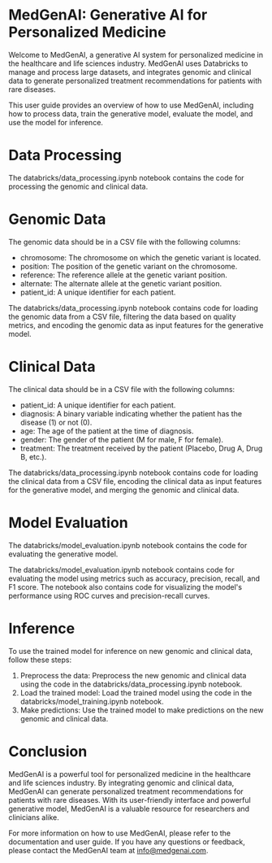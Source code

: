 # MedGenAI: Generative AI for Personalized Medicine

Welcome to MedGenAI, a generative AI system for personalized medicine in the healthcare and life sciences industry. MedGenAI uses Databricks to manage and process large datasets, and integrates genomic and clinical data to generate personalized treatment recommendations for patients with rare diseases.

This user guide provides an overview of how to use MedGenAI, including how to process data, train the generative model, evaluate the model, and use the model for inference.

# Data Processing

The databricks/data_processing.ipynb notebook contains the code for processing the genomic and clinical data.

# Genomic Data

The genomic data should be in a CSV file with the following columns:

- chromosome: The chromosome on which the genetic variant is located.
- position: The position of the genetic variant on the chromosome.
- reference: The reference allele at the genetic variant position.
- alternate: The alternate allele at the genetic variant position.
- patient_id: A unique identifier for each patient.

The databricks/data_processing.ipynb notebook contains code for loading the genomic data from a CSV file, filtering the data based on quality metrics, and encoding the genomic data as input features for the generative model.

# Clinical Data

The clinical data should be in a CSV file with the following columns:

- patient_id: A unique identifier for each patient.
- diagnosis: A binary variable indicating whether the patient has the disease (1) or not (0).
- age: The age of the patient at the time of diagnosis.
- gender: The gender of the patient (M for male, F for female).
- treatment: The treatment received by the patient (Placebo, Drug A, Drug B, etc.).

The databricks/data_processing.ipynb notebook contains code for loading the clinical data from a CSV file, encoding the clinical data as input features for the generative model, and merging the genomic and clinical data.

# Model Evaluation

The databricks/model_evaluation.ipynb notebook contains the code for evaluating the generative model.

The databricks/model_evaluation.ipynb notebook contains code for evaluating the model using metrics such as accuracy, precision, recall, and F1 score. The notebook also contains code for visualizing the model's performance using ROC curves and precision-recall curves.

# Inference

To use the trained model for inference on new genomic and clinical data, follow these steps:

1. Preprocess the data: Preprocess the new genomic and clinical data using the code in the databricks/data_processing.ipynb notebook.
2. Load the trained model: Load the trained model using the code in the databricks/model_training.ipynb notebook.
3. Make predictions: Use the trained model to make predictions on the new genomic and clinical data.

# Conclusion

MedGenAI is a powerful tool for personalized medicine in the healthcare and life sciences industry. By integrating genomic and clinical data, MedGenAI can generate personalized treatment recommendations for patients with rare diseases. With its user-friendly interface and powerful generative model, MedGenAI is a valuable resource for researchers and clinicians alike.

For more information on how to use MedGenAI, please refer to the documentation and user guide. If you have any questions or feedback, please contact the MedGenAI team at info@medgenai.com.
